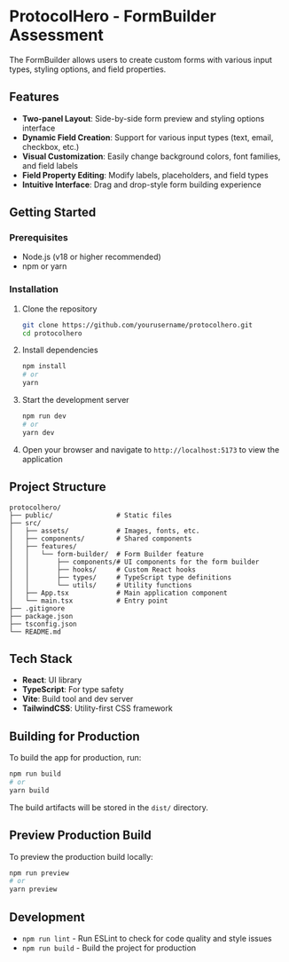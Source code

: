# ProtocolHero - FormBuilder Assessment

The FormBuilder allows users to create custom forms with various input types, styling options, and field properties.

## Features

- **Two-panel Layout**: Side-by-side form preview and styling options interface
- **Dynamic Field Creation**: Support for various input types (text, email, checkbox, etc.)
- **Visual Customization**: Easily change background colors, font families, and field labels
- **Field Property Editing**: Modify labels, placeholders, and field types
- **Intuitive Interface**: Drag and drop-style form building experience

## Getting Started

### Prerequisites

- Node.js (v18 or higher recommended)
- npm or yarn

### Installation

1. Clone the repository

   ```bash
   git clone https://github.com/yourusername/protocolhero.git
   cd protocolhero
   ```

2. Install dependencies

   ```bash
   npm install
   # or
   yarn
   ```

3. Start the development server

   ```bash
   npm run dev
   # or
   yarn dev
   ```

4. Open your browser and navigate to `http://localhost:5173` to view the application

## Project Structure

```
protocolhero/
├── public/                # Static files
├── src/
│   ├── assets/            # Images, fonts, etc.
│   ├── components/        # Shared components
│   ├── features/
│   │   └── form-builder/  # Form Builder feature
│   │       ├── components/# UI components for the form builder
│   │       ├── hooks/     # Custom React hooks
│   │       ├── types/     # TypeScript type definitions
│   │       └── utils/     # Utility functions
│   ├── App.tsx            # Main application component
│   └── main.tsx           # Entry point
├── .gitignore
├── package.json
├── tsconfig.json
└── README.md
```

## Tech Stack

- **React**: UI library
- **TypeScript**: For type safety
- **Vite**: Build tool and dev server
- **TailwindCSS**: Utility-first CSS framework

## Building for Production

To build the app for production, run:

```bash
npm run build
# or
yarn build
```

The build artifacts will be stored in the `dist/` directory.

## Preview Production Build

To preview the production build locally:

```bash
npm run preview
# or
yarn preview
```

## Development

- `npm run lint` - Run ESLint to check for code quality and style issues
- `npm run build` - Build the project for production
